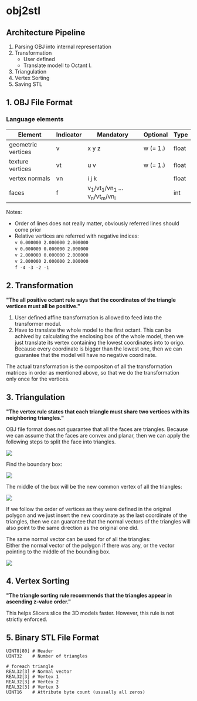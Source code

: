 # obj2stl

## Architecture Pipeline

1. Parsing OBJ into internal representation
2. Transformation <br>
   * User defined
   * Translate modell to Octant I.
3. Triangulation
4. Vertex Sorting
5. Saving STL

## 1. OBJ File Format

### Language elements

| Element | Indicator | Mandatory  | Optional | Type | 
|---|---|---|---|---|
|  geometric vertices | v | x y z | w (= 1.)  | float |
|  texture vertices | vt | u v | w (= 1.) | float |
|  vertex normals | vn | i j k |   | float |
|  faces | f | v<sub>1</sub>/vt<sub>1</sub>/vn<sub>1</sub> ... v<sub>n</sub>/vt<sub>m</sub>/vn<sub>l</sub> |   | int |

Notes:
- Order of lines does not really matter, obviously referred lines should come prior
- Relative vertices are referred with negative indices: <br>
```v 0.000000 2.000000 2.000000``` <br>
```v 0.000000 0.000000 2.000000``` <br>
```v 2.000000 0.000000 2.000000``` <br>
```v 2.000000 2.000000 2.000000``` <br>
```f -4 -3 -2 -1```

## 2. Transformation

**"The all positive octant rule says that the coordinates of the triangle vertices must all be positive."**

1. User defined affine transformation is allowed to feed into the transformer modul.
2. Have to translate the whole model to the first octant. This can be achived by calculating the enclosing box of the whole model, then we just translate its vertex containing the lowest coordinates into to origo. Because every coordinate is bigger than the lowest one, then we can guarantee that the model will have no negative coordinate.

The actual transformation is the compositon of all the transformation matrices in order as mentioned above, so that we do the transformation only once for the vertices.

## 3. Triangulation

**"The vertex rule states that each triangle must share two vertices with its neighboring triangles."**

OBJ file format does not guarantee that all the faces are triangles. Because we can assume that the faces are convex and planar, then we can apply the following steps to split the face into triangles.

![](./images/obj2stl-Page-1.png)

Find the boundary box:

![](./images/obj2stl-Page-2.png)

The middle of the box will be the new common vertex of all the triangles:

![](./images/obj2stl-Page-3.png)

If we follow the order of vertices as they were defined in the original polygon and we just insert the new coordinate as the last coordinate of the triangles, then we can guarantee that the normal vectors of the triangles will also point to the same direction as the original one did.

The same normal vector can be used for of all the triangles: <br> Either the normal vector of the polygon if there was any, or the vector pointing to the middle of the bounding box. 

![](./images/obj2stl-Page-4.png)

## 4. Vertex Sorting

**"The triangle sorting rule recommends that the triangles appear in ascending z-value order."**

This helps Slicers slice the 3D models faster. However, this rule is not strictly enforced.

## 5. Binary STL File Format 

```
UINT8[80] # Header
UINT32    # Number of triangles

# foreach triangle
REAL32[3] # Normal vector
REAL32[3] # Vertex 1
REAL32[3] # Vertex 2
REAL32[3] # Vertex 3
UINT16    # Attribute byte count (ususally all zeros)
```
